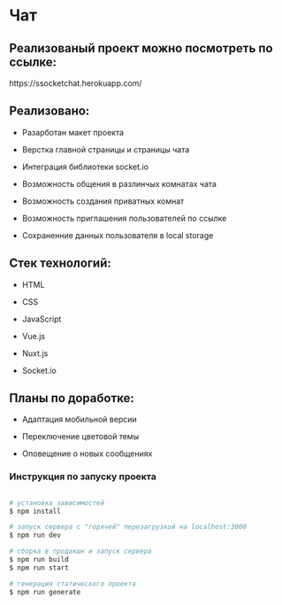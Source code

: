 <h1>Чат</h1>

<h2>Реализованый проект можно посмотреть по ссылке:</h2>
<p>https://ssocketchat.herokuapp.com/</p>

<h2>Реализовано:</h2>
<ul>
  <li><p>Разарботан макет проекта</p></li>
  <li><p>Верстка главной страницы и страницы чата</p></li>
  <li><p>Интеграция библиотеки socket.io</p></li>
  <li><p>Возможность общения в разлинчых комнатах чата</p></li>
  <li><p>Возможность создания приватных комнат</p></li>
  <li><p>Возможность приглашения пользователей по ссылке</p></li>
  <li><p>Сохраненние данных пользователя в local storage</p></li>
</ul>
<h2>Стек технологий:</h2>
<ul>
  <li><p>HTML</p></li>
  <li><p>CSS</p></li>
  <li><p>JavaScript</p></li>
  <li><p>Vue.js</p></li>
  <li><p>Nuxt.js</p></li>
  <li><p>Socket.io</p></li>
</ul>
<h2>Планы по доработке:</h2>
<ul>
  <li><p>Адаптация мобильной версии</p></li>
  <li><p>Переключение цветовой темы</p></li>
  <li><p>Оповещение о новых сообщениях</p></li>
</ul>

### Инструкция по запуску проекта
```bash

# установка зависимостей
$ npm install

# запуск сервера с "горячей" перезагрузкой на localhost:3000
$ npm run dev

# сборка в продакшн и запуск сервера
$ npm run build
$ npm run start

# генерация статического проекта
$ npm run generate

```
